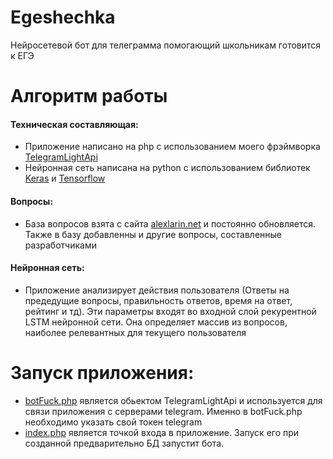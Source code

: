 # Egeshechka

Нейросетевой бот для телеграмма помогающий школьникам готовится к ЕГЭ


# Алгоритм работы

#### Техническая составляющая:
* Приложение написано на php с использованием моего фрэймворка [TelegramLightApi](https://github.com/Odoog/TelegramLightApi)
* Нейронная сеть написана на python с использованием библиотек [Keras](https://keras.io) и [Tensorflow](https://www.tensorflow.org)

#### Вопросы:
* База вопросов взята с сайта [alexlarin.net](http://alexlarin.net) и постоянно обновляется. Также в базу добавленны и другие вопросы, составленные разработчиками

#### Нейронная сеть:
* Приложение анализирует действия пользователя (Ответы на предедущие вопросы, правильность ответов, время на ответ, рейтинг и тд). Эти параметры входят во входной слой рекурентной LSTM нейронной сети. Она определяет массив из вопросов, наиболее релевантных для текущего пользователя

# Запуск приложения:

* [botFuck.php](https://github.com/Odoog/Egeshechka/blob/master/botFuck.php) является обьектом TelegramLightApi и используется для связи приложения с серверами telegram. Именно в botFuck.php необходимо указать свой токен telegram
* [index.php](https://github.com/Odoog/Egeshechka/blob/master/index.php) является точкой входа в приложение. Запуск его при созданной предварительно БД запустит бота.
